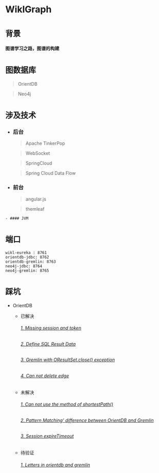 # WiklGraph

# `背景`
#### 图谱学习之路，图谱的构建

# `图数据库 `

   > OrientDB  
 
   > Neo4j

# `涉及技术`

  - ### 后台

    > Apache TinkerPop
   
    > WebSocket
   
    > SpringCloud
   
    > Spring Cloud Data Flow
    
   - ### 前台
   
     > angular.js  
         
     > themleaf  
     
    - #### JVM

# `端口`

```
wikl-eureka : 8761
orientdb-jdbc: 8762
orientdb-gremlin: 8763
neo4j-jdbc: 8764
neo4j-gremlin: 8765
```

# `踩坑`

* OrientDB  

  * 已解决

    ######  [1. Missing session and token](https://community.orientdb.org/t/missing-session-and-token/299)
    ###### [2. Define SQL Result Data](https://community.orientdb.org/t/define-sql-result-data/442)
    ###### [3. Gremlin with OResultSet.close() exception](https://community.orientdb.org/t/gremlin-with-oresultset-close-exception/445)
    ###### [4. Can not delete edge](https://community.orientdb.org/t/can-not-delete-edge/88)
 
   * 未解决
     ###### [1. Can not use the method of shortestPath()](https://community.orientdb.org/t/can-not-use-the-method-of-shortestpath/431)
     ###### [2. Pattern Matching’ difference between OrientDB and Gremlin](https://community.orientdb.org/t/pattern-matching-difference-between-orientdb-and-gremlin/458)
     ###### [3. Session expireTimeout](https://community.orientdb.org/t/session-expiretimeout/437)
 
  * 待验证
     ###### [1. Letters in orientdb and gremlin](https://community.orientdb.org/t/letters-in-orientdb-and-gremlin/374)
